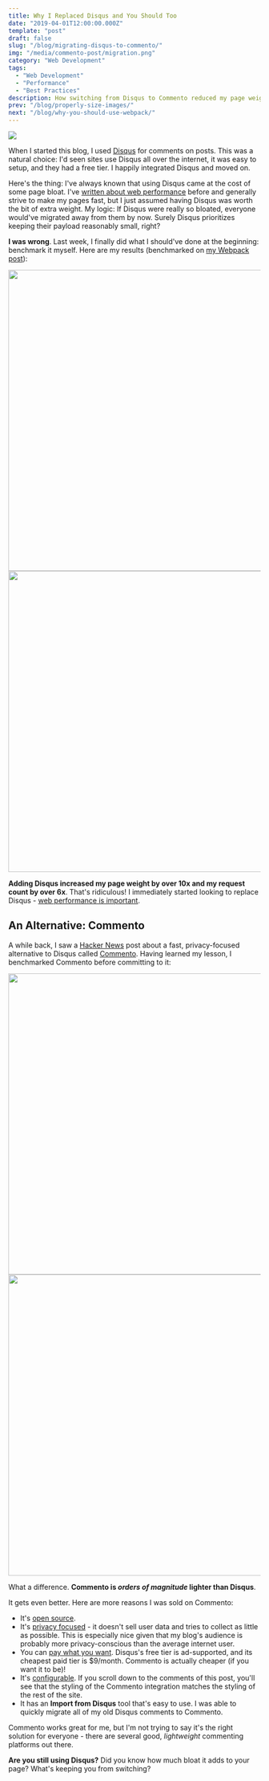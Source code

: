 ```yaml
---
title: Why I Replaced Disqus and You Should Too
date: "2019-04-01T12:00:00.000Z"
template: "post"
draft: false
slug: "/blog/migrating-disqus-to-commento/"
img: "/media/commento-post/migration.png"
category: "Web Development"
tags:
  - "Web Development"
  - "Performance"
  - "Best Practices"
description: How switching from Disqus to Commento reduced my page weight by 10x.
prev: "/blog/properly-size-images/"
next: "/blog/why-you-should-use-webpack/"
---
```


![](/media/commento-post/migration-small.png)

When I started this blog, I used [Disqus](https://disqus.com/) for comments on posts. This was a natural choice: I'd seen sites use Disqus all over the internet, it was easy to setup, and they had a free tier. I happily integrated Disqus and moved on.

Here's the thing: I've always known that using Disqus came at the cost of some page bloat. I've [written about web performance](/blog/properly-size-images/) before and generally strive to make my pages fast, but I just assumed having Disqus was worth the bit of extra weight. My logic: <span class="emph-special">If Disqus were really so bloated, everyone would've migrated away from them by now. Surely Disqus prioritizes keeping their payload reasonably small, right? </span>

**I was wrong**. Last week, I finally did what I should've done at the beginning: benchmark it myself. Here are my results (benchmarked on [my Webpack post](/blog/why-you-should-use-webpack/)):

<img src="/media/commento-post/requests1.png" style="width: 600px;" />
<img src="/media/commento-post/size1.png" style="width: 600px;" />

**Adding Disqus increased my page weight by over 10x and my request count by over 6x**. That's ridiculous! I immediately started looking to replace Disqus - [web performance is important](https://developers.google.com/web/fundamentals/performance/why-performance-matters/).

## An Alternative: Commento

A while back, I saw a [Hacker News](https://news.ycombinator.com/item?id=19210697) post about a fast, privacy-focused alternative to Disqus called [Commento](https://commento.io/). Having learned my lesson, I benchmarked Commento before committing to it:

<img src="/media/commento-post/requests2.png" style="width: 600px;" />
<img src="/media/commento-post/size2.png" style="width: 600px;" />

What a difference. **Commento is _orders of magnitude_ lighter than Disqus**.

It gets even better. Here are more reasons I was sold on Commento:

- It's [open source](https://gitlab.com/commento).
- It's [privacy focused](https://commento.io/privacy) - it doesn't sell user data and tries to collect as little as possible. This is especially nice given that my blog's audience is probably more privacy-conscious than the average internet user.
- You can [pay what you want](https://commento.io/pricing). Disqus's free tier is ad-supported, and its cheapest paid tier is $9/month. Commento is actually cheaper (if you want it to be)!
- It's [configurable](https://docs.commento.io/configuration/frontend/). If you scroll down to the comments of this post, you'll see that the styling of the Commento integration matches the styling of the rest of the site.
- It has an **Import from Disqus** tool that's easy to use. I was able to quickly migrate all of my old Disqus comments to Commento.

Commento works great for me, but I'm not trying to say it's the right solution for everyone - there are several good, _lightweight_ commenting platforms out there.

**Are you still using Disqus?** Did you know how much bloat it adds to your page? What's keeping you from switching?
